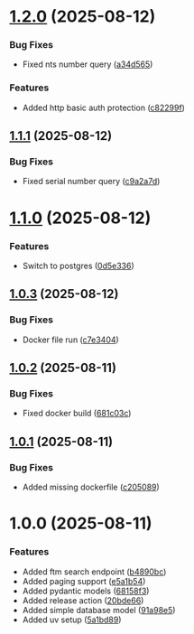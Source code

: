 # [1.2.0](https://github.com/vgerber/elwis-api/compare/v1.1.1...v1.2.0) (2025-08-12)


### Bug Fixes

* Fixed nts number query ([a34d565](https://github.com/vgerber/elwis-api/commit/a34d565f0aad233aa833fc0fe018c5ea22173004))


### Features

* Added http basic auth protection ([c82299f](https://github.com/vgerber/elwis-api/commit/c82299f6b5034025855d3f0b41c27d812dec7707))

## [1.1.1](https://github.com/vgerber/elwis-api/compare/v1.1.0...v1.1.1) (2025-08-12)


### Bug Fixes

* Fixed serial number query ([c9a2a7d](https://github.com/vgerber/elwis-api/commit/c9a2a7d87c8b7c8434b0b2f506f0db33061be96a))

# [1.1.0](https://github.com/vgerber/elwis-api/compare/v1.0.3...v1.1.0) (2025-08-12)


### Features

* Switch to postgres ([0d5e336](https://github.com/vgerber/elwis-api/commit/0d5e3362d8b9999df00f1a9636c516e52db233f8))

## [1.0.3](https://github.com/vgerber/elwis-api/compare/v1.0.2...v1.0.3) (2025-08-12)


### Bug Fixes

* Docker file run ([c7e3404](https://github.com/vgerber/elwis-api/commit/c7e34042fa1d3bf14cbb4e034f19cd546a268b38))

## [1.0.2](https://github.com/vgerber/elwis-api/compare/v1.0.1...v1.0.2) (2025-08-11)


### Bug Fixes

* Fixed docker build ([681c03c](https://github.com/vgerber/elwis-api/commit/681c03c67533c6842b53eeba4012b992b99902d1))

## [1.0.1](https://github.com/vgerber/elwis-api/compare/v1.0.0...v1.0.1) (2025-08-11)


### Bug Fixes

* Added missing dockerfile ([c205089](https://github.com/vgerber/elwis-api/commit/c205089171c48af5bbd9c10c85bd7a6962b3f7db))

# 1.0.0 (2025-08-11)


### Features

* Added ftm search endpoint ([b4890bc](https://github.com/vgerber/elwis-api/commit/b4890bc3c9e5eab744601b0bc50a9d02e862cf9f))
* Added paging support ([e5a1b54](https://github.com/vgerber/elwis-api/commit/e5a1b54943d4dae4b9a9d447c7c655d2cb8feb62))
* Added pydantic models ([68158f3](https://github.com/vgerber/elwis-api/commit/68158f333abacccf9068261c513a3984df72d99a))
* Added release action ([20bde66](https://github.com/vgerber/elwis-api/commit/20bde66640af6fc1a3a767f79ad3009306ec818f))
* Added simple database model ([91a98e5](https://github.com/vgerber/elwis-api/commit/91a98e549a8598d23fb45f948586c30bfd27748a))
* Added uv setup ([5a1bd89](https://github.com/vgerber/elwis-api/commit/5a1bd89b52971b9d73562a44c6b68af450ed2bbd))
